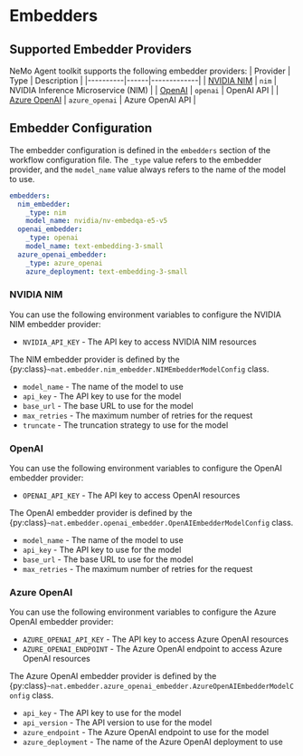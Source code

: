 <!--
SPDX-FileCopyrightText: Copyright (c) 2025, NVIDIA CORPORATION & AFFILIATES. All rights reserved.
SPDX-License-Identifier: Apache-2.0
Licensed under the Apache License, Version 2.0 (the "License");
you may not use this file except in compliance with the License.
You may obtain a copy of the License at
http://www.apache.org/licenses/LICENSE-2.0
Unless required by applicable law or agreed to in writing, software
distributed under the License is distributed on an "AS IS" BASIS,
WITHOUT WARRANTIES OR CONDITIONS OF ANY KIND, either express or implied.
See the License for the specific language governing permissions and
limitations under the License.
-->

# Embedders

## Supported Embedder Providers

NeMo Agent toolkit supports the following embedder providers:
| Provider | Type | Description |
|----------|------|-------------|
| [NVIDIA NIM](https://build.nvidia.com) | `nim` | NVIDIA Inference Microservice (NIM) |
| [OpenAI](https://openai.com) | `openai` | OpenAI API |
| [Azure OpenAI](https://learn.microsoft.com/en-us/azure/ai-foundry/openai/quickstart) | `azure_openai` | Azure OpenAI API |

## Embedder Configuration

The embedder configuration is defined in the `embedders` section of the workflow configuration file. The `_type` value refers to the embedder provider, and the `model_name` value always refers to the name of the model to use.

```yaml
embedders:
  nim_embedder:
    _type: nim
    model_name: nvidia/nv-embedqa-e5-v5
  openai_embedder:
    _type: openai
    model_name: text-embedding-3-small
  azure_openai_embedder:
    _type: azure_openai
    azure_deployment: text-embedding-3-small
```

### NVIDIA NIM

You can use the following environment variables to configure the NVIDIA NIM embedder provider:

* `NVIDIA_API_KEY` - The API key to access NVIDIA NIM resources


The NIM embedder provider is defined by the {py:class}`~nat.embedder.nim_embedder.NIMEmbedderModelConfig` class.

* `model_name` - The name of the model to use
* `api_key` - The API key to use for the model
* `base_url` - The base URL to use for the model
* `max_retries` - The maximum number of retries for the request
* `truncate` - The truncation strategy to use for the model

### OpenAI

You can use the following environment variables to configure the OpenAI embedder provider:

* `OPENAI_API_KEY` - The API key to access OpenAI resources

The OpenAI embedder provider is defined by the {py:class}`~nat.embedder.openai_embedder.OpenAIEmbedderModelConfig` class.

* `model_name` - The name of the model to use
* `api_key` - The API key to use for the model
* `base_url` - The base URL to use for the model
* `max_retries` - The maximum number of retries for the request

### Azure OpenAI

You can use the following environment variables to configure the Azure OpenAI embedder provider:

* `AZURE_OPENAI_API_KEY` - The API key to access Azure OpenAI resources
* `AZURE_OPENAI_ENDPOINT` - The Azure OpenAI endpoint to access Azure OpenAI resources

The Azure OpenAI embedder provider is defined by the {py:class}`~nat.embedder.azure_openai_embedder.AzureOpenAIEmbedderModelConfig` class.

* `api_key` - The API key to use for the model
* `api_version` - The API version to use for the model
* `azure_endpoint` - The Azure OpenAI endpoint to use for the model
* `azure_deployment` - The name of the Azure OpenAI deployment to use
